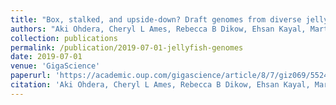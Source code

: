 ```yaml
---
title: "Box, stalked, and upside-down? Draft genomes from diverse jellyfish (Cnidaria, Acraspeda) lineages: <i>Alatina alata</i> (Cubozoa), <i>Calvadosia cruxmelitensis</i> (Staurozoa), and <i>Cassiopea xamachana</i> (Scyphozoa)"
authors: "Aki Ohdera, Cheryl L Ames, Rebecca B Dikow, Ehsan Kayal, Marta Chiodin, Ben Busby, <b>Sean La</b>, Stacy Pirro, Allen G Collins, Mónica Medina, Joseph F Ryan"
collection: publications
permalink: /publication/2019-07-01-jellyfish-genomes
date: 2019-07-01
venue: 'GigaScience'
paperurl: 'https://academic.oup.com/gigascience/article/8/7/giz069/5524763'
citation: 'Aki Ohdera, Cheryl L Ames, Rebecca B Dikow, Ehsan Kayal, Marta Chiodin, Ben Busby, Sean La, Stacy Pirro, Allen G Collins, Mónica Medina, Joseph F Ryan, Box, stalked, and upside-down? Draft genomes from diverse jellyfish (Cnidaria, Acraspeda) lineages: <i>Alatina alata</i> (Cubozoa), <i>Calvadosia cruxmelitensis</i> (Staurozoa), and <i>Cassiopea xamachana</i> (Scyphozoa), <i>GigaScience</i>, Volume 8, Issue 7, July 2019, giz069, https://doi.org/10.1093/gigascience/giz069'
---
```

